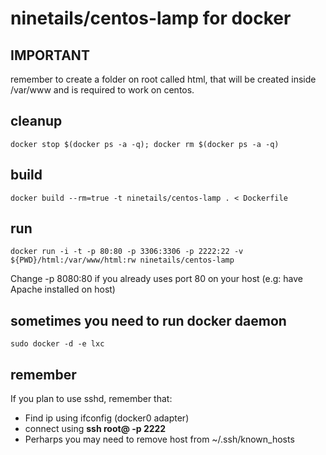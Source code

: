 # ninetails/centos-lamp for docker

## IMPORTANT

remember to create a folder on root called html, that will be created inside /var/www and is required to work on centos.

## cleanup

    docker stop $(docker ps -a -q); docker rm $(docker ps -a -q)

## build

    docker build --rm=true -t ninetails/centos-lamp . < Dockerfile

## run

    docker run -i -t -p 80:80 -p 3306:3306 -p 2222:22 -v ${PWD}/html:/var/www/html:rw ninetails/centos-lamp

Change -p 8080:80 if you already uses port 80 on your host (e.g: have Apache installed on host)

## sometimes you need to run docker daemon

    sudo docker -d -e lxc

## remember

If you plan to use sshd, remember that:
- Find ip using ifconfig (docker0 adapter)
- connect using **ssh root@<ip> -p 2222**
- Perharps you may need to remove host from ~/.ssh/known_hosts
